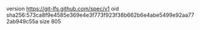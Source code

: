 version https://git-lfs.github.com/spec/v1
oid sha256:573ca8f9e4585e369e4e3f773f923f38b662b6e4abe5499e92aa772ab949c55a
size 805
